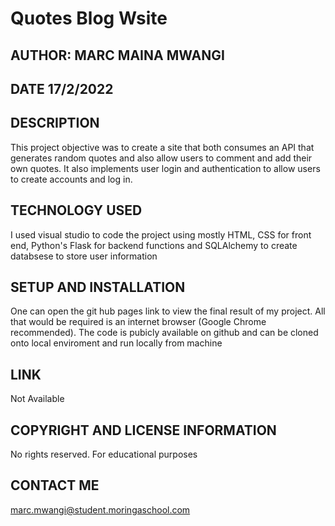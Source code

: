 # Quotes Blog Wsite
## AUTHOR: MARC MAINA MWANGI
## DATE 17/2/2022

## DESCRIPTION
This project objective was to create a site that both consumes an API that generates random quotes and also allow users to comment and add their own quotes. It also implements user login and authentication to allow users to create accounts and log in.


## TECHNOLOGY USED
I used visual studio to code the project using mostly HTML, CSS for front end, Python's Flask for backend functions and SQLAlchemy to create databsese to store user information

## SETUP AND INSTALLATION
One can open the git hub pages link to view the final result of my project. All that would be required is an internet browser (Google Chrome recommended). The code is pubicly available on github and can be cloned onto local enviroment and run locally from machine

## LINK
Not Available

## COPYRIGHT AND LICENSE INFORMATION
No rights reserved. For educational purposes

## CONTACT ME
marc.mwangi@student.moringaschool.com
